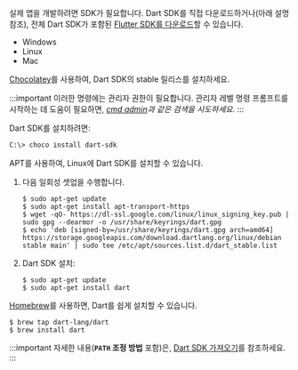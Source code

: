 실제 앱을 개발하려면 SDK가 필요합니다. 
Dart SDK를 직접 다운로드하거나(아래 설명 참조), 
전체 Dart SDK가 포함된 [Flutter SDK를 다운로드][download the Flutter SDK,]할 수 있습니다.

[download the Flutter SDK,]: {{site.flutter-docs}}/get-started/install

<ul class="tabs__top-bar">
  <li class="tab-link current" data-tab="tab-sdk-install-windows">Windows</li>
  <li class="tab-link" data-tab="tab-sdk-install-linux">Linux</li>
  <li class="tab-link" data-tab="tab-sdk-install-mac">Mac</li>
</ul>

<div id="tab-sdk-install-windows" class="tabs__content current">

  [Chocolatey](https://chocolatey.org)를 사용하여, Dart SDK의 stable 릴리스를 설치하세요.

  :::important
  이러한 명령에는 관리자 권한이 필요합니다. 
  관리자 레벨 명령 프롬프트를 시작하는 데 도움이 필요하면, 
  <em><a href="https://www.google.com/search?q=cmd+admin" target="blank">cmd admin</a>과 같은 검색을 시도하세요.</em>
  :::

  Dart SDK를 설치하려면:

  ```ps
  C:\> choco install dart-sdk
  ```

</div>

<div id="tab-sdk-install-linux" class="tabs__content">
  
  APT를 사용하여, Linux에 Dart SDK를 설치할 수 있습니다.

  1. 다음 일회성 셋업을 수행합니다.
  
     ```console
     $ sudo apt-get update
     $ sudo apt-get install apt-transport-https
     $ wget -qO- https://dl-ssl.google.com/linux/linux_signing_key.pub | sudo gpg --dearmor -o /usr/share/keyrings/dart.gpg
     $ echo 'deb [signed-by=/usr/share/keyrings/dart.gpg arch=amd64] https://storage.googleapis.com/download.dartlang.org/linux/debian stable main' | sudo tee /etc/apt/sources.list.d/dart_stable.list
     ```

  2. Dart SDK 설치:
  
     ```console
     $ sudo apt-get update
     $ sudo apt-get install dart
     ```
     
</div>

<div id="tab-sdk-install-mac" class="tabs__content">

  [Homebrew](https://brew.sh/)를 사용하면, Dart를 쉽게 설치할 수 있습니다.

  ```console
  $ brew tap dart-lang/dart
  $ brew install dart
  ```

</div>

:::important
자세한 내용(**`PATH` 조정 방법** 포함)은, [Dart SDK 가져오기](/get-dart)를 참조하세요.
:::
